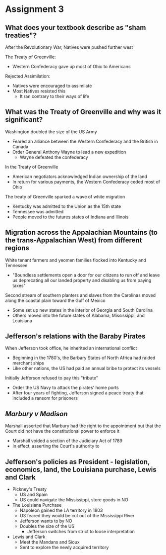# Assignment 3

## What does your textbook describe as "sham treaties"?

After the Revolutionary War, Natives were pushed further west

The Treaty of Greenville:
- Western Confederacy gave up most of Ohio to Americans

Rejected Assimilation:
- Natives were encouraged to assimilate
- Most Natives resisted this
	- It ran contrary to their ways of life
	
## What was the Treaty of Greenville and why was it significant?

Washington doubled the size of the US Army
- Feared an alliance between the Western Confederacy and the British in Canada
- Order General Anthony Wayne to lead a new expedition
    - Wayne defeated the confederacy

In the Treaty of Greenville
- American  negotiators acknowledged Indian ownership of the land
 - In return for various payments, the Western Confederacy ceded most of Ohio 

The treaty of Greenville sparked a wave of white migration
- Kentucky was admitted to the Union as the 15th state
- Tennessee was admitted
- People moved to the futures states of Indiana and Illinois

## Migration across the Appalachian Mountains (to the trans-Appalachian West) from different regions

White tenant farmers and yeomen families flocked into Kentucky and Tennessee
- "Boundless settlements open a door for our citizens to run off and leave us
  deprecating all our landed property and disabling us from paying taxes"

Second stream of southern planters and slaves from the Carolinas moved along
the coastal plain toward the Gulf of Mexico
- Some set up new states in the interior of Georgia and South Carolina
- Others moved into the future states of Alabama, Mississippi, and Louisiana

## Jefferson's relations with the Baraby Pirates

When Jefferson took office, he inherited an international conflict
- Beginning in the 1780's, the Barbary States of North Africa had raided merchant ships
- Like other nations, the US had paid an annual bribe to protect its vessels

Initially Jefferson refused to pay this "tribute"
- Order the US Navy to attack the pirates' home ports
- After four years of fighting, Jefferson signed a peace treaty that included a ransom for prisoners

## *Marbury v Madison*

Marshall asserted that Marbury had the right to the appointment but that the
Court did not have the constitutional power to enforce it
- Marshall voided a section of the Judiciary Act of 1789
- In effect, asserting the Court's authority to 

## Jefferson's policies as President - legislation, economics, land, the Louisiana purchase, Lewis and Clark

- Pickney's Treaty
    -  US and Spain
    - US could navigate the Mississippi, store goods in NO
- The Louisiana Purchase
    - Napoleon gained the LA territory in 1803
    - US feared they would be cut out of the Mississippi River
    - Jefferson wants to by NO
    - Doubles the size of the US
        - Jefferson switches from strict to loose interpretation
- Lewis and Clark
    - Meet the Mandans and Sioux
    - Sent to explore the newly acquired territory

